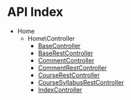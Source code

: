 API Index
=========

* Home
    * Home\Controller
        * [BaseController](Home-Controller-BaseController.md)
        * [BaseRestController](Home-Controller-BaseRestController.md)
        * [CommentController](Home-Controller-CommentController.md)
        * [CommentRestController](Home-Controller-CommentRestController.md)
        * [CourseRestController](Home-Controller-CourseRestController.md)
        * [CourseSyllabusRestController](Home-Controller-CourseSyllabusRestController.md)
        * [IndexController](Home-Controller-IndexController.md)

